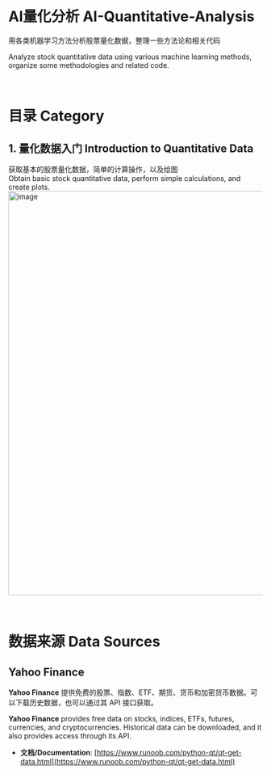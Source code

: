 # AI量化分析 AI-Quantitative-Analysis
用各类机器学习方法分析股票量化数据，整理一些方法论和相关代码 

Analyze stock quantitative data using various machine learning methods, organize some methodologies and related code.

<br/>

# 目录 Category
## 1. 量化数据入门 Introduction to Quantitative Data
获取基本的股票量化数据，简单的计算操作，以及绘图<br/>
Obtain basic stock quantitative data, perform simple calculations, and create plots.
<img width="800" alt="image" src="https://github.com/user-attachments/assets/87617403-d0cb-4a22-9875-b3d4d496fe70">


<br/>

# 数据来源 Data Sources
## Yahoo Finance

**Yahoo Finance** 提供免费的股票、指数、ETF、期货、货币和加密货币数据。可以下载历史数据，也可以通过其 API 接口获取。

**Yahoo Finance** provides free data on stocks, indices, ETFs, futures, currencies, and cryptocurrencies. Historical data can be downloaded, and it also provides access through its API.
- **文档/Documentation**: [https://www.runoob.com/python-qt/qt-get-data.html](https://www.runoob.com/python-qt/qt-get-data.html)

